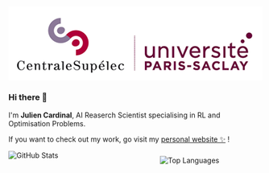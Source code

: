 <img align="center" src="assets/CS-saclay-banner.png" alt="banner"/>

### Hi there 👋

I'm **Julien Cardinal**, AI Reaserch Scientist specialising in RL and Optimisation Problems.

If you want to check out my work, go visit my [personal website ✨](https://www.kreyparion.com/) !

<div style="justify-content: space-between; flex-direction: row;">
    <div style="display: flex; justify-content: space-between; margin-right: 20px; align-items: center;">
        <img src="https://github-readme-stats.vercel.app/api?username=kreyparion&show_icons=true&theme=radical" alt="GitHub Stats" width="350" style="margin-right: 20px; margin-bottom:20px;"/>
        <img src="https://github-readme-stats.vercel.app/api/top-langs/?username=kreyparion&theme=radical&count_private=true&layout=donut&size_weight=0.0&count_weight=1&langs_count=4&hide=HTML,CSS,Shell" alt="Top Languages" width="228"/>
    </div>
</div>
